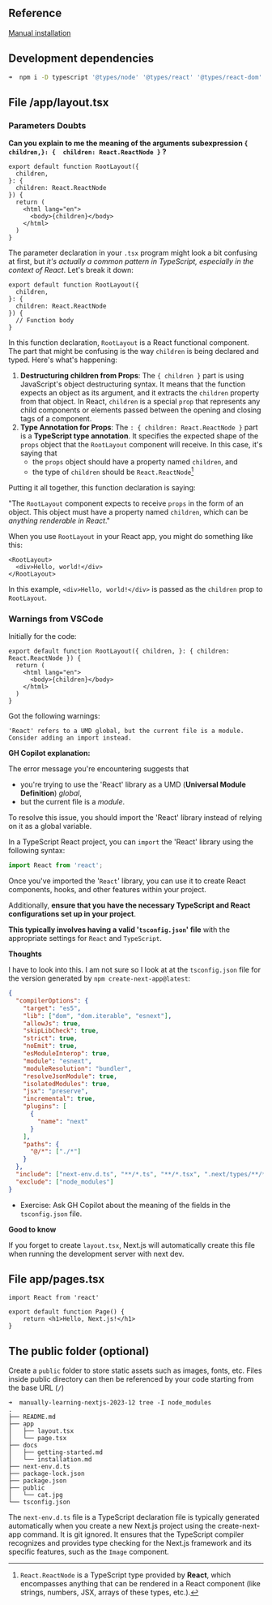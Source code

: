 ## Reference

[Manual installation](https://nextjs.org/docs/getting-started/installation#manual-installation)

## Development dependencies

```bash
➜  npm i -D typescript '@types/node' '@types/react' '@types/react-dom'
```

## File /app/layout.tsx

### Parameters Doubts

**Can you explain to me the meaning of the arguments subexpression `{  children,}: {  children: React.ReactNode }` ?**

```tsx
export default function RootLayout({
  children,
}: {
  children: React.ReactNode
}) {
  return (
    <html lang="en">
      <body>{children}</body>
    </html>
  )
}
```

The parameter declaration in your `.tsx` program might look a bit confusing at first, but *it's actually a common pattern in TypeScript, especially in the context of React*. Let's break it down:

```tsx
export default function RootLayout({
  children,
}: {
  children: React.ReactNode
}) {
  // Function body
}
```

In this function declaration, `RootLayout` is a React functional component. The part that might be confusing is the way `children` is being declared and typed. Here's what's happening:

1. **Destructuring children from Props**: The `{ children }` part is using JavaScript's object destructuring syntax. It means that the function expects an object as its argument, and it extracts the `children` property from that object. In React, `children` is a special `prop` that represents any child components or elements passed between the opening and closing tags of a component.
2. **Type Annotation for Props**: The `: { children: React.ReactNode }` part is a **TypeScript type annotation**. It specifies the expected shape of the `props` object that the `RootLayout` component will receive. In this case, it's saying that 
   - the `props` object should have a property named `children`, and 
   - the type of `children` should be `React.ReactNode`[^1]
  
[^1]: `React.ReactNode` is a TypeScript type provided by **React**, which encompasses anything that can be rendered in a React component (like strings, numbers, JSX, arrays of these types, etc.).

Putting it all together, this function declaration is saying: 

"The `RootLayout` component expects to receive `props` in the form of an object. This object must have a property named `children`, which can be *anything renderable in React*."

When you use `RootLayout` in your React app, you might do something like this:

```tsx
<RootLayout>
  <div>Hello, world!</div>
</RootLayout>
```

In this example, `<div>Hello, world!</div>` is passed as the `children` prop to `RootLayout`.

### Warnings from VSCode

Initially for the code:

```tsx
export default function RootLayout({ children, }: { children: React.ReactNode }) {
  return (
    <html lang="en">
      <body>{children}</body>
    </html>
  )
}
```

Got the following warnings:

```
'React' refers to a UMD global, but the current file is a module. 
Consider adding an import instead.
```

**GH Copilot explanation:**

The error message you're encountering suggests that 
- you're trying to use the 'React' library as a UMD (**Universal Module Definition**) *global*, 
- but the current file is a *module*. 

To resolve this issue, you should import the 'React' library instead of relying on it as a global variable.

In a TypeScript React project, you can `import` the 'React' library using the following syntax:

```ts
import React from 'react';
```

Once you've imported the '`React`' library, you can use it to create React components, hooks, and other features within your project.

Additionally, **ensure that you have the necessary TypeScript and React configurations set up in your project**. 

**This typically involves having a valid '`tsconfig.json`' file** with the appropriate settings for `React` and `TypeScript`.

**Thoughts**

I have to look into this. I am not sure so I look at at the `tsconfig.json` file for the version generated by `npm create-next-app@latest`:

```json
{
  "compilerOptions": {
    "target": "es5",
    "lib": ["dom", "dom.iterable", "esnext"],
    "allowJs": true,
    "skipLibCheck": true,
    "strict": true,
    "noEmit": true,
    "esModuleInterop": true,
    "module": "esnext",
    "moduleResolution": "bundler",
    "resolveJsonModule": true,
    "isolatedModules": true,
    "jsx": "preserve",
    "incremental": true,
    "plugins": [
      {
        "name": "next"
      }
    ],
    "paths": {
      "@/*": ["./*"]
    }
  },
  "include": ["next-env.d.ts", "**/*.ts", "**/*.tsx", ".next/types/**/*.ts"],
  "exclude": ["node_modules"]
}
```

- Exercise: Ask GH Copilot about the meaning of the fields in the `tsconfig.json` file.

**Good to know** 

If you forget to create `layout.tsx`, Next.js will automatically create this file when running the development server with next dev.

## File app/pages.tsx

```tsx
import React from 'react'

export default function Page() {
    return <h1>Hello, Next.js!</h1>
}
```

## The public folder (optional)

Create a `public` folder to store static assets such as images, fonts, etc. Files inside public directory can then be referenced by your code starting from the base URL (`/`)

```
➜  manually-learning-nextjs-2023-12 tree -I node_modules 
.
├── README.md
├── app
│   ├── layout.tsx
│   └── page.tsx
├── docs
│   ├── getting-started.md
│   └── installation.md
├── next-env.d.ts
├── package-lock.json
├── package.json
├── public
│   └── cat.jpg
└── tsconfig.json
```

The `next-env.d.ts` file is a TypeScript declaration file is typically generated automatically when you create a new Next.js project using the create-next-app command.
It is git ignored. It ensures that the TypeScript compiler recognizes and provides type checking for the Next.js framework and its specific features, such as the `Image` component.